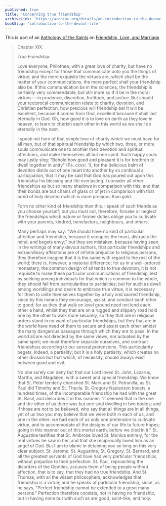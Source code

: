 ```yaml
---
published: true
title: 'Concerning true friendship'
archiveLink: 'https://archive.org/details/an-introduction-to-the-devout-life/page/151?view=theater'
bookSlug: 'introduction-to-the-devout-life'
---
```


This is part of an [Anthology of the Saints](/anthologies.html) on [Friendship, Love, and Marriage](/anthologies/friendship-love-and-marriage.html).

> Chapter XIX.
>
> *True Friendship.*
>
> Love everyone, Philothea, with a great love of charity, but have no friendship except for those that communicate unto you the things of virtue; and the more exquisite the virtues are, which shall be the matter of your communications, the more perfect shall your friendship also be. If this communication be in the sciences, the friendship is certainly very commendable, but still more so if it be in the moral virtues---in prudence, discretion, fortitude, and justice. But should your reciprocal communication relate to charity, devotion, and Christian perfection, how precious will friendship be! It will be excellent, because it comes from God, excellent because it shall last eternally in God. Oh, how good it is to love on earth as they love in heaven, to learn to cherish each other in this world as we shall do eternally in the next.
>
> I speak not here of that simple love of charity which we must have for all men, but of that spiritual friendship by which two, three, or more souls communicate one to another their devotion and spiritual affections, and make themselves all but one spirit. Such happy souls may justly sing: "Behold how good and pleasant it is for brethren to dwell together in unity" (Ps. cxxxi. 1); for the delicious balm of devotion distils out of one heart into another by so continual a participation, that it may be said that God has poured out upon this friendship his blessing and life everlasting. I consider all other friendships as but so many shadows in comparison with this, and that their bonds are but chains of glass or of jet in comparison with that bond of holy devotion which is more precious than gold.
>
> Form no other kind of friendship than this. I speak of such friends as you choose yourself; but you must not, therefore, forsake or neglect the friendships which nature or former duties oblige you to cultivate with your parents, kindred, benefactors, neighbours, and others.
>
> Many perhaps may say: "We should have no kind of particular affection and friendship, because it occupies the heart, distracts the mind, and begets envy;" but they are mistaken, because having seen, in the writings of many devout authors, that particular friendships and extraordinary affections are of infinite prejudice to religious persons, they therefore imagine that it is the same with regard to the rest of the world; there is, however, a material difference; for as in a well-ordered monastery, the common design of all tends to true devotion, it is not requisite to make these particular communications of friendship, lest by seeking among individuals for that which is common to the whole, they should fall from particularities to partialities; but for such as dwell among worldlings and desire to embrace true virtue, it is necessary for them to unite themselves together by a holy and sacred friendship, since by this means they encourage, assist, and conduct each other to good; for as they that walk on level ground need not lend each other a hand, whilst they that are on a rugged and slippery road hold one by the other to walk more securely, so they that are in religious orders stand in no want of particular friendships, but they that are in the world have need of them to secure and assist each other amidst the many dangerous passages through which they are to pass. In the world all are not directed by the same views, nor actuated by the same spirit; we must therefore separate ourselves, and contract friendships according to our several pretensions. This particularity begets, indeed, a partiality; but it is a holy partiality, which creates no other division but that which, of necessity, should always exist between good and evil.
>
> No one surely can deny but that our Lord loved St. John, Lazarus, Martha, and Magdalen, with a sweet and special friendship. We know that St. Peter tenderly cherished St. Mark and St. Petronilla, as St. Paul did Timothy and St. Thecla. St. Gregory Nazianzen boasts, a hundred times, of the incomparable friendship he had with the great St. Basil, and describes it in this manner: "it seemed that in the one and the other of us there was but one soul dwelling in two bodies; and if those are not to be believed, who say that all things are in all things, yet of us two you may believe that we were both in each of us, and one in the other: we had each of us only one pretension to cultivate virtue, and to accommodate all the designs of our life to future hopes; going in this manner out of this mortal earth, before we died in it." St. Augustine testifies that St. Ambrose loved St. Monica entirely, for the real virtues he saw in her, and that she reciprocally loved him as an angel of God. But I am to blame in detaining you so long on this very clear subject. St. Jerome, St. Augustine, St. Gregory, St. Bernard, and all the greatest servants of God have had very particular friendships, without prejudice to their perfection. St. Paul, reproaching the disorders of the Gentiles, accuses them of being people without affection, that is to say, that they had no true friendship. And St. Thomas, with all the wisest philosophers, acknowledges that friendship is a virtue; and he speaks of particular friendship, since, as he says, "Perfect friendship cannot be extended to a great many persons." Perfection therefore consists, not in having no friendship, but in having none but with such as are good, saint-like, and holy.
